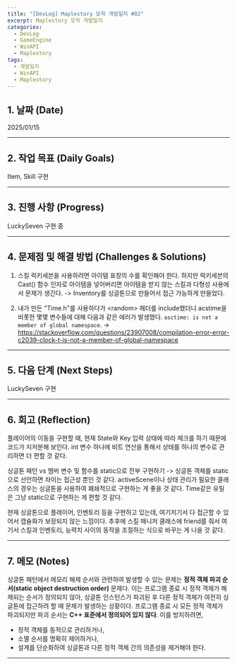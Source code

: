 ```yaml
---
title: "[DevLog] Maplestory 모작 개발일지 #02"
excerpt: Maplestory 모작 개발일지
categories:
  - DevLog
  - GameEngine
  - WinAPI
  - Maplestory
tags:
  - 개발일지
  - WinAPI
  - Maplestory
---
```

## 1. 날짜 (Date)

2025/01/15

---

## 2. 작업 목표 (Daily Goals)

Item, Skill 구현

---

## 3. 진행 사항 (Progress)

LuckySeven 구현 중

---

## 4. 문제점 및 해결 방법 (Challenges & Solutions)

1. 스킬 럭키세븐을 사용하려면 아이템 표창의 수를 확인해야 한다. 하지만 럭키세븐의 Cast() 함수 인자로 아이템을 넣어버리면 아이템을 받지 않는 스킬과 다형성 사용에서 문제가 생긴다. 
-> Inventory를 싱글톤으로 만들어서 접근 가능하게 만들었다.

2. 내가 만든 "Time.h"를 사용하다가 \<random\> 헤더를 include했더니 acstime을 비롯한 몇몇 변수들에 대해 다음과 같은 에러가 발생했다. `asctime: is not a member of global namespace`. 
-> https://stackoverflow.com/questions/23907008/compilation-error-error-c2039-clock-t-is-not-a-member-of-global-namespace

---

## 5. 다음 단계 (Next Steps)

LuckySeven 구현

---

## 6. 회고 (Reflection)

플레이어의 이동을 구현할 때, 현재 State와 Key 입력 상태에 따라 체크를 하기 때문에 코드가 지저분해 보인다. int 변수 하나에 비트 연산을 통해서 상태를 하나의 변수로 관리하면 더 편할 것 같다.

싱글톤 패턴 vs 멤버 변수 및 함수를 static으로 전부 구현하기
-> 싱글톤 객체를 static으로 선언하면 차이는 접근성 뿐인 것 같다. activeScene이나 상태 관리가 필요한 클래스의 경우는 싱글톤을 사용하여 폐쇄적으로 구현하는 게 좋을 것 같다. Time같은 유틸은 그냥 static으로 구현하는 게 편할 것 같다.

현재 싱글톤으로 플레이어, 인벤토리 등을 구현하고 있는데, 여기저기서 다 접근할 수 있어서 캡슐화가 보장되지 않는 느낌이다. 추후에 스킬 매니저 클래스에 friend를 줘서 여기서 스킬과 인벤토리, 능력치 사이의 동작을 조절하는 식으로 바꾸는 게 나을 것 같다.

---

## 7. 메모 (Notes)

싱글톤 패턴에서 메모리 해제 순서와 관련하여 발생할 수 있는 문제는 **정적 객체 파괴 순서(static object destruction order)** 문제다. 이는 프로그램 종료 시 정적 객체가 해제되는 순서가 정의되지 않아, 싱글톤 인스턴스가 파괴된 후 다른 정적 객체가 여전히 싱글톤에 접근하려 할 때 문제가 발생하는 상황이다. 프로그램 종료 시 모든 정적 객체가 파괴되지만 파괴 순서는 **C++ 표준에서 정의되어 있지 않다**. 이를 방지하려면, 
- 정적 객체를 동적으로 관리하거나,
- 소멸 순서를 명확히 제어하거나,
- 설계를 단순화하여 싱글톤과 다른 정적 객체 간의 의존성을 제거해야 한다.

---

